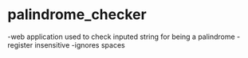 # palindrome_checker
-web application used to check inputed string for being a palindrome
-register insensitive
-ignores spaces
